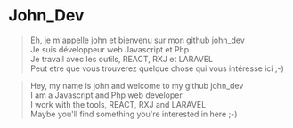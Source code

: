 # John_Dev  

> Eh, je m'appelle john et bienvenu sur mon github john_dev  
> Je suis développeur web Javascript et Php  
> Je travail avec les outils, REACT, RXJ et LARAVEL  
> Peut etre que vous trouverez quelque chose qui vous intéresse ici ;-)  

> Hey, my name is john and welcome to my github john_dev  
> I am a Javascript and Php web developer  
> I work with the tools, REACT, RXJ and LARAVEL  
> Maybe you'll find something you're interested in here ;-)  


